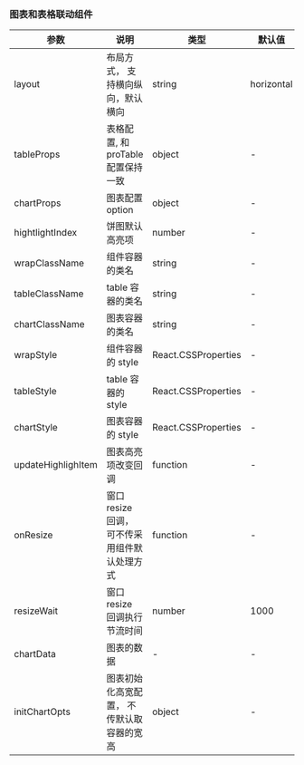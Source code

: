 ### 图表和表格联动组件

| 参数               | 说明                                          | 类型                | 默认值     |
| ------------------ | --------------------------------------------- | ------------------- | ---------- |
| layout             | 布局方式， 支持横向纵向，默认横向             | string              | horizontal |
| tableProps         | 表格配置, 和 proTable 配置保持一致            | object              | -          |
| chartProps         | 图表配置 option                               | object              | -          |
| hightlightIndex    | 饼图默认高亮项                                | number              | -          |
| wrapClassName      | 组件容器的类名                                | string              | -          |
| tableClassName     | table 容器的类名                              | string              | -          |
| chartClassName     | 图表容器的类名                                | string              | -          |
| wrapStyle          | 组件容器的 style                              | React.CSSProperties | -          |
| tableStyle         | table 容器的 style                            | React.CSSProperties | -          |
| chartStyle         | 图表容器的 style                              | React.CSSProperties | -          |
| updateHighlighItem | 图表高亮项改变回调                            | function            | -          |
| onResize           | 窗口 resize 回调， 可不传采用组件默认处理方式 | function            | -          |
| resizeWait         | 窗口 resize 回调执行节流时间                  | number              | 1000       |
| chartData          | 图表的数据                                    | -                   | -          |
| initChartOpts      | 图表初始化高宽配置， 不传默认取容器的宽高     | object              | -          |
